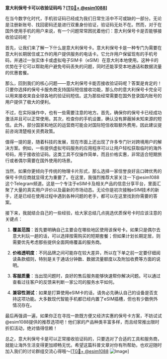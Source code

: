 **意大利保号卡可以收验证码吗？[[TG💪+ @esim1088](https://t.me/s/esim1088)]**

在当今数字化时代，手机验证码已经成为我们日常生活中不可或缺的一部分。无论是注册新账号、找回密码还是进行双重身份验证，验证码无处不在。然而，对于在国外使用手机的用户来说，有一个问题常常困扰着他们：意大利保号卡是否能够接收验证码呢？

首先，让我们来了解一下什么是意大利保号卡。意大利保号卡是一种专门为需要在意大利长期居住或工作的用户提供服务的电话卡。它允许用户保留现有的手机号码，并通过一张实体卡或虚拟电子SIM卡（eSIM）在意大利本地使用。这种卡的优势在于它可以帮助用户避免号码丢失的问题，同时还能享受本地通话和数据流量的优惠套餐。

那么，回到我们的核心问题——意大利保号卡能否接收验证码呢？答案是肯定的！只要你选择的保号卡服务商支持国际短信接收功能，那么你的意大利保号卡完全可以用来接收来自全球各地的验证码短信。这为那些经常需要在国外登录国内账号的用户提供了极大的便利。

不过，在实际操作中，也有一些需要注意的地方。首先，确保你的保号卡已经成功激活并且可以正常使用。其次，检查你的手机设置，确认没有屏蔽掉未知来源的短信。此外，部分国家和地区的运营商可能会对国际短信收取额外费用，因此建议提前咨询清楚相关资费政策。

值得一提的是，随着科技的发展，现在市面上还出现了许多专门针对跨境用户的解决方案。例如，一些提供虚拟号码服务的应用程序可以让用户轻松获取临时的海外号码，用于接收验证码。这类工具不仅操作简单，而且价格实惠，非常适合短期旅行或者偶尔需要在国外使用的场景。

当然，如果你更倾向于传统的物理卡片形式，那么选择一家信誉良好且口碑优秀的保号卡供应商就显得尤为重要了。在这里，我强烈推荐大家关注一下@esim1088这个Telegram频道。这是一个专注于eSIM卡及相关产品的信息分享平台，里面汇聚了大量的真实用户评价以及最新的市场动态。无论你是初次接触eSIM技术的新手，还是已经在使用过程中遇到各种问题的老手，都可以在这里找到你需要的答案。

接下来，我就结合自己的一些经验，给大家总结几点挑选优质保号卡时应该注意的关键点：

1. **覆盖范围**：首先要明确自己主要会在哪些地区使用该保号卡。如果只是偶尔去意大利玩一趟的话，可以选择按需购买的短期套餐；但如果计划长期定居，则需要优先考虑那些提供全面网络覆盖的服务商。
   
2. **价格透明度**：不同品牌之间可能存在较大差异，所以在下单之前一定要仔细阅读条款细则，特别是关于通话分钟数、数据流量额度以及附加收费等方面的说明。
   
3. **客服质量**：当出现问题时，良好的售后服务能够快速帮你解决问题。可以通过查看过往客户的反馈来判断一家公司的服务水平如何。
   
4. **兼容性测试**：如果是打算使用eSIM卡的话，请务必先确认自己的设备是否支持这项功能。大多数现代智能手机都已经内置了eSIM插槽，但也有少数例外情况存在。

最后再强调一遍，如果你正在寻找一款既方便又经济实惠的保号卡方案，不妨试试@esim1088提供的推荐选项吧！他们家的产品种类丰富多样，而且经常推出限时折扣活动，绝对值得信赖！

总之，意大利保号卡是可以正常接收验证码的，只要选对了合适的工具和服务商，就能让海外生活变得更加顺畅无忧。希望这篇科普文章对你有所帮助，也欢迎随时加入我们的讨论群组交流心得哦～[[TG💪+ @esim1088](https://t.me/s/esim1088) ![Image](https://i.postimg.cc/4NQfJmqS/Snipaste-2025-05-13-00-14-12.png)]